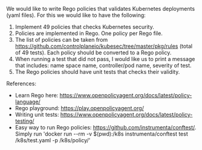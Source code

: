 We would like to write Rego policies that validates Kubernetes deployments (yaml files).
For this we would like to have the following:

1. Implement 49 policies that checks Kubernetes security.
2. Policies are implemented in Rego. One policy per Rego file.
3. The list of policies can be taken from https://github.com/controlplaneio/kubesec/tree/master/pkg/rules (total of 49 tests). Each policy should be converted to a Rego policy.
4. When running a test that did not pass, I would like us to print a message that includes:
name space name, controller/pod name, severity of test. 
5. The Rego policies should have unit tests that checks their validity.

References:
- Learn Rego here: https://www.openpolicyagent.org/docs/latest/policy-language/
- Rego playground: https://play.openpolicyagent.org/
- Writing unit tests: https://www.openpolicyagent.org/docs/latest/policy-testing/
- Easy way to run Rego policies: https://github.com/instrumenta/conftest/. Simply run 'docker run --rm -v $(pwd):/k8s instrumenta/conftest test /k8s/test.yaml -p /k8s/policy/'
